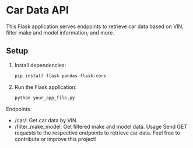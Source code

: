 # Car Data API

This Flask application serves endpoints to retrieve car data based on VIN, filter make and model information, and more.

## Setup

1. Install dependencies:
   ```bash
   pip install flask pandas flask-cors

2. Run the Flask application:
   ```bash
   python your_app_file.py

Endpoints
- /car/<id>: Get car data by VIN.
- /filter_make_model: Get filtered make and model data.
Usage
Send GET requests to the respective endpoints to retrieve car data.
Feel free to contribute or improve this project!
